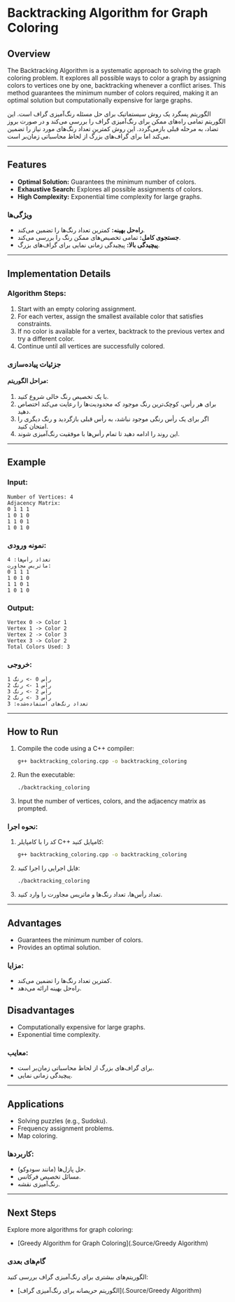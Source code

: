 # Backtracking Algorithm for Graph Coloring

## Overview
The Backtracking Algorithm is a systematic approach to solving the graph coloring problem. It explores all possible ways to color a graph by assigning colors to vertices one by one, backtracking whenever a conflict arises. This method guarantees the minimum number of colors required, making it an optimal solution but computationally expensive for large graphs.

الگوریتم پسگرد یک روش سیستماتیک برای حل مسئله رنگ‌آمیزی گراف است. این الگوریتم تمامی راه‌های ممکن برای رنگ‌آمیزی گراف را بررسی می‌کند و در صورت بروز تضاد، به مرحله قبلی بازمی‌گردد. این روش کمترین تعداد رنگ‌های مورد نیاز را تضمین می‌کند اما برای گراف‌های بزرگ از لحاظ محاسباتی زمان‌بر است.

---

## Features
- **Optimal Solution:** Guarantees the minimum number of colors.
- **Exhaustive Search:** Explores all possible assignments of colors.
- **High Complexity:** Exponential time complexity for large graphs.

### ویژگی‌ها
- **راه‌حل بهینه:** کمترین تعداد رنگ‌ها را تضمین می‌کند.
- **جستجوی کامل:** تمامی تخصیص‌های ممکن رنگ را بررسی می‌کند.
- **پیچیدگی بالا:** پیچیدگی زمانی نمایی برای گراف‌های بزرگ.

---

## Implementation Details
### Algorithm Steps:
1. Start with an empty coloring assignment.
2. For each vertex, assign the smallest available color that satisfies constraints.
3. If no color is available for a vertex, backtrack to the previous vertex and try a different color.
4. Continue until all vertices are successfully colored.

### جزئیات پیاده‌سازی
#### مراحل الگوریتم:
1. با یک تخصیص رنگ خالی شروع کنید.
2. برای هر رأس، کوچک‌ترین رنگ موجود که محدودیت‌ها را رعایت می‌کند اختصاص دهید.
3. اگر برای یک رأس رنگی موجود نباشد، به رأس قبلی بازگردید و رنگ دیگری را امتحان کنید.
4. این روند را ادامه دهید تا تمام رأس‌ها با موفقیت رنگ‌آمیزی شوند.

---

## Example
### Input:
```
Number of Vertices: 4
Adjacency Matrix:
0 1 1 1
1 0 1 0
1 1 0 1
1 0 1 0
```

### نمونه ورودی:
```
تعداد رأس‌ها: 4
ماتریس مجاورت:
0 1 1 1
1 0 1 0
1 1 0 1
1 0 1 0
```

### Output:
```
Vertex 0 -> Color 1
Vertex 1 -> Color 2
Vertex 2 -> Color 3
Vertex 3 -> Color 2
Total Colors Used: 3
```

### خروجی:
```
رأس 0 -> رنگ 1
رأس 1 -> رنگ 2
رأس 2 -> رنگ 3
رأس 3 -> رنگ 2
تعداد رنگ‌های استفاده‌شده: 3
```


---

## How to Run
1. Compile the code using a C++ compiler:
   ```bash
   g++ backtracking_coloring.cpp -o backtracking_coloring
   ```
2. Run the executable:
   ```bash
   ./backtracking_coloring
   ```
3. Input the number of vertices, colors, and the adjacency matrix as prompted.

### نحوه اجرا:
1. کد را با کامپایلر C++ کامپایل کنید:
   ```bash
   g++ backtracking_coloring.cpp -o backtracking_coloring
   ```
2. فایل اجرایی را اجرا کنید:
   ```bash
   ./backtracking_coloring
   ```
3. تعداد رأس‌ها، تعداد رنگ‌ها و ماتریس مجاورت را وارد کنید.

---

## Advantages
- Guarantees the minimum number of colors.
- Provides an optimal solution.

### مزایا:
- کمترین تعداد رنگ‌ها را تضمین می‌کند.
- راه‌حل بهینه ارائه می‌دهد.

## Disadvantages
- Computationally expensive for large graphs.
- Exponential time complexity.

### معایب:
- برای گراف‌های بزرگ از لحاظ محاسباتی زمان‌بر است.
- پیچیدگی زمانی نمایی.

---

## Applications
- Solving puzzles (e.g., Sudoku).
- Frequency assignment problems.
- Map coloring.

### کاربردها:
- حل پازل‌ها (مانند سودوکو).
- مسائل تخصیص فرکانس.
- رنگ‌آمیزی نقشه.

---

## Next Steps
Explore more algorithms for graph coloring:
- [Greedy Algorithm for Graph Coloring](.Source/Greedy Algorithm)

### گام‌های بعدی
الگوریتم‌های بیشتری برای رنگ‌آمیزی گراف بررسی کنید:
- [الگوریتم حریصانه برای رنگ‌آمیزی گراف](.Source/Greedy Algorithm)

